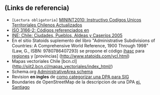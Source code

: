 ##  (Links de referencia)

* `[Lectura obligatoria]` [MININT2010: Instructivo Codigos Unicos Territoriales Chilenos Actualizados](http://www.sinim.cl/archivos/centro_descargas/modificacion_instructivo_pres_codigos.pdf)
* [ISO 3166-2: Códigos referenciados en ](https://www.iso.org/obp/ui/#iso:code:3166:CL)
* [INE: Chile: Ciudades, Pueblos, Aldeas y Caseríos 2005](http://www.ine.cl/canales/chile_estadistico/demografia_y_vitales/demografia/pdf/cdpubaldcasjunio2005.zip)
* En el sitio Statoids suplemento del libro "Administrative Subdivisions of Countries: A Comprehensive World Reference, 1900 Through 1998" (Law, G., ISBN: 9780786407293) se propone el código [ihasc](http://www.statoids.com/ihasc.html) para [regiones](http://www.statoids.com/ucl.html) y [provincias] (http://www.statoids.com/ycl.html)
* Mapas vectoriales Chile [bcn.cl] (http://siit2.bcn.cl/mapas_vectoriales/index_html/)
* Schema.org [AdministrativeArea schema](http://schema.org/AdministrativeArea)
* Revision **en ingles** de [como categorizar una DPA para SIG](http://wiki.openstreetmap.org/wiki/Tag:admin%20level=8?uselang=en-US)
* Boundaries de OpenStreetMap de la descripcion de una DPA [ej. Santiago](http://www.openstreetmap.org/relation/164609)